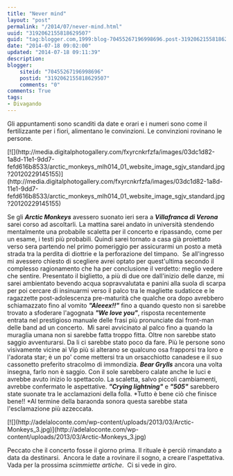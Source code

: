 ```yaml
---
title: "Never mind"
layout: "post"
permalink: "/2014/07/never-mind.html"
uuid: "3192062155818629507"
guid: "tag:blogger.com,1999:blog-70455267196998696.post-3192062155818629507"
date: "2014-07-18 09:02:00"
updated: "2014-07-18 09:11:39"
description: 
blogger:
    siteid: "70455267196998696"
    postid: "3192062155818629507"
    comments: "0"
comments: True
tags:
- Divagando
---
```

Gli appuntamenti sono scanditi da date e orari e i numeri sono come il
fertilizzante per i fiori, alimentano le convinzioni. Le convinzioni
rovinano le persone.

<div markdown="1" class="img-wrapper">
[![](http://media.digitalphotogallery.com/fxyrcnkrfzfa/images/03dc1d82-1a8d-11e1-9dd7-fefd616b8533/arctic_monkeys_mlh014_01_website_image_sgjv_standard.jpg?20120229145155)](http://media.digitalphotogallery.com/fxyrcnkrfzfa/images/03dc1d82-1a8d-11e1-9dd7-fefd616b8533/arctic_monkeys_mlh014_01_website_image_sgjv_standard.jpg?20120229145155)
</div>
  
Se gli ***Arctic Monkeys*** avessero suonato ieri sera a ***Villafranca
di Verona*** sarei corso ad ascoltarli. La mattina sarei andato in
università stendendo mentalmente una probabile scaletta per il concerto
e ripassando, come per un esame, i testi più probabili. Quindi sarei
tornato a casa già proiettato verso sera partendo nel primo pomeriggio
per assicurarmi un posto a metà strada tra la perdita di diottrie e la
perforazione del timpano. 
Se all'ingresso mi avessero chiesto di scegliere avrei optato per
quest'ultima secondo il complesso ragionamento che ha per conclusione il
verdetto: meglio vedere che sentire.
Presentato il biglietto, a più di due ore dall'inizio delle danze, mi
sarei ambientato bevendo acqua sopravvalutata e panini alla suola di
scarpa per poi cercare di insinuarmi verso il palco tra le magliette
sudaticce e le ragazzette post-adolescenza pre-maturità che qualche ora
dopo avrebbero schiamazzato fino al vomito ***"Aleeex!!"*** fino a
quando questo non si sarebbe trovato a sfoderare l'agognata ***"We love
you"***, risposta recentemente entrata nel prestigioso manuale delle
frasi più pronunciate dai front-man delle band ad un concerto. 
Mi sarei avvicinato al palco fino a quando la muraglia umana non si
sarebbe fatta troppo fitta. Oltre non sarebbe stato saggio avventurarsi.
Da li ci sarebbe stato poco da fare. Più le persone sono visivamente
vicine ai Vip più si alterano se qualcuno osa frapporsi tra loro e
l'adorata star; è un po' come mettersi tra un orsacchiotto canadese e il
suo cassonetto preferito stracolmo di immondizia. ***Bear Grylls***
ancora una volta insegna, farlo non è saggio.
Con il sole sarebbero calate anche le luci e avrebbe avuto inizio lo
spettacolo. La scaletta, salvo piccoli cambiamenti, avrebbe confermato
le aspettative. ***"Crying lightning"*** e ***"505"*** sarebbero state
suonate tra le acclamazioni della folla. *Tutto è bene ciò che finisce
bene!! *Al termine della baraonda sonora questa sarebbe stata
l'esclamazione più azzeccata.

<div markdown="1" class="img-wrapper">
[![](http://adelaloconte.com/wp-content/uploads/2013/03/Arctic-Monkeys_3.jpg)](http://adelaloconte.com/wp-content/uploads/2013/03/Arctic-Monkeys_3.jpg)
</div>
  
Peccato che il concerto fosse il giorno prima. Il rituale è perciò
rimandato a data da destinarsi. 
Ancora le date a rovinare il sogno, a creare l'aspettativa. Vada per la
prossima *scimmiette artiche*. 
Ci si vede in giro.
